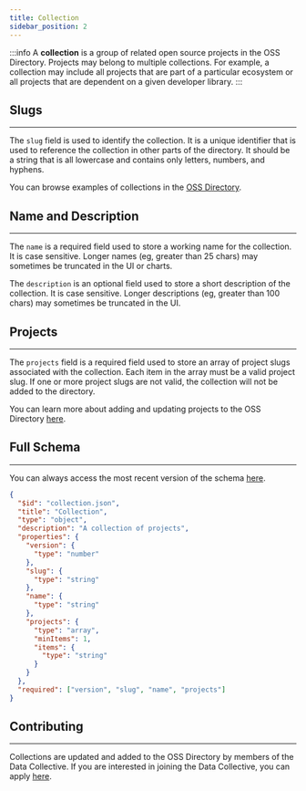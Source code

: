 ```yaml
---
title: Collection
sidebar_position: 2
---
```


:::info
A **collection** is a group of related open source projects in the OSS Directory. Projects may belong to multiple collections. For example, a collection may include all projects that are part of a particular ecosystem or all projects that are dependent on a given developer library.
:::

## Slugs

---

The `slug` field is used to identify the collection. It is a unique identifier that is used to reference the collection in other parts of the directory. It should be a string that is all lowercase and contains only letters, numbers, and hyphens.

You can browse examples of collections in the [OSS Directory](https://github.com/opensource-observer/oss-directory/tree/main/data/collections).

## Name and Description

---

The `name` is a required field used to store a working name for the collection. It is case sensitive. Longer names (eg, greater than 25 chars) may sometimes be truncated in the UI or charts.

The `description` is an optional field used to store a short description of the collection. It is case sensitive. Longer descriptions (eg, greater than 100 chars) may sometimes be truncated in the UI.

## Projects

---

The `projects` field is a required field used to store an array of project slugs associated with the collection. Each item in the array must be a valid project slug. If one or more project slugs are not valid, the collection will not be added to the directory.

You can learn more about adding and updating projects to the OSS Directory [here](./project).

## Full Schema

---

You can always access the most recent version of the schema [here](https://github.com/opensource-observer/oss-directory/blob/main/src/resources/schema/collection.json).

```json
{
  "$id": "collection.json",
  "title": "Collection",
  "type": "object",
  "description": "A collection of projects",
  "properties": {
    "version": {
      "type": "number"
    },
    "slug": {
      "type": "string"
    },
    "name": {
      "type": "string"
    },
    "projects": {
      "type": "array",
      "minItems": 1,
      "items": {
        "type": "string"
      }
    }
  },
  "required": ["version", "slug", "name", "projects"]
}
```

## Contributing

---

Collections are updated and added to the OSS Directory by members of the Data Collective. If you are interested in joining the Data Collective, you can apply [here](https://www.kariba.network/).
